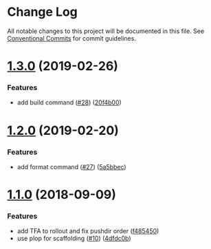 # Change Log

All notable changes to this project will be documented in this file.
See [Conventional Commits](https://conventionalcommits.org) for commit guidelines.

# [1.3.0](https://github.com/4Catalyzer/cli/compare/@4c/cli-core@1.2.0...@4c/cli-core@1.3.0) (2019-02-26)


### Features

* add build command ([#28](https://github.com/4Catalyzer/cli/issues/28)) ([20f4b00](https://github.com/4Catalyzer/cli/commit/20f4b00))





# [1.2.0](https://github.com/4Catalyzer/cli/compare/@4c/cli-core@1.1.0...@4c/cli-core@1.2.0) (2019-02-20)

### Features

- add format command ([#27](https://github.com/4Catalyzer/cli/issues/27)) ([5a5bbec](https://github.com/4Catalyzer/cli/commit/5a5bbec))

<a name="1.1.0"></a>

# [1.1.0](https://github.com/4Catalyzer/cli/compare/@4c/cli-core@1.0.0...@4c/cli-core@1.1.0) (2018-09-09)

### Features

- add TFA to rollout and fix pushdir order ([f485450](https://github.com/4Catalyzer/cli/commit/f485450))
- use plop for scaffolding ([#10](https://github.com/4Catalyzer/cli/issues/10)) ([4dfdc0b](https://github.com/4Catalyzer/cli/commit/4dfdc0b))
